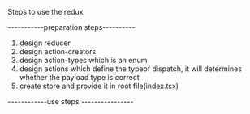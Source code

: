 Steps to use the redux

-----------preparation steps----------

1. design reducer
2. design action-creators
3. design action-types which is an enum
4. design actions which define the typeof dispatch, it will determines whether the payload type is correct
5. create store and provide it in root file(index.tsx)

------------use steps ----------------
